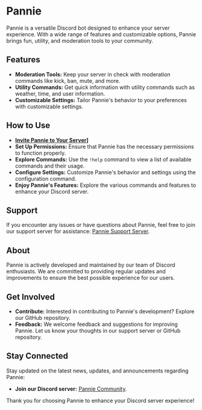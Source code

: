 # Pannie

Pannie is a versatile Discord bot designed to enhance your server experience. With a wide range of features and customizable options, Pannie brings fun, utility, and moderation tools to your community.

## Features
- **Moderation Tools:** Keep your server in check with moderation commands like kick, ban, mute, and more.
- **Utility Commands:** Get quick information with utility commands such as weather, time, and user information.
- **Customizable Settings:** Tailor Pannie's behavior to your preferences with customizable settings.

## How to Use
- **[Invite Pannie to Your Server](https://discord.com/oauth2/authorize?client_id=1215398905970303036&permissions=8&scope=bot)]**
- **Set Up Permissions:** Ensure that Pannie has the necessary permissions to function properly.
- **Explore Commands:** Use the `!help` command to view a list of available commands and their usage.
- **Configure Settings:** Customize Pannie's behavior and settings using the configuration command.
- **Enjoy Pannie's Features:** Explore the various commands and features to enhance your Discord server.

## Support
If you encounter any issues or have questions about Pannie, feel free to join our support server for assistance: [Pannie Support Server](https://discord.gg/xp7PqkjzzT).

## About
Pannie is actively developed and maintained by our team of Discord enthusiasts. We are committed to providing regular updates and improvements to ensure the best possible experience for our users.

## Get Involved
- **Contribute:** Interested in contributing to Pannie's development? Explore our GitHub repository.
- **Feedback:** We welcome feedback and suggestions for improving Pannie. Let us know your thoughts in our support server or GitHub repository.

## Stay Connected
Stay updated on the latest news, updates, and announcements regarding Pannie:
- **Join our Discord server:** [Pannie Community](https://discord.gg/xp7PqkjzzT).

Thank you for choosing Pannie to enhance your Discord server experience!
